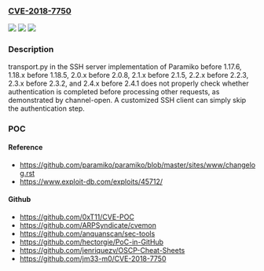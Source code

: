 ### [CVE-2018-7750](https://cve.mitre.org/cgi-bin/cvename.cgi?name=CVE-2018-7750)
![](https://img.shields.io/static/v1?label=Product&message=n%2Fa&color=blue)
![](https://img.shields.io/static/v1?label=Version&message=n%2Fa&color=blue)
![](https://img.shields.io/static/v1?label=Vulnerability&message=n%2Fa&color=brighgreen)

### Description

transport.py in the SSH server implementation of Paramiko before 1.17.6, 1.18.x before 1.18.5, 2.0.x before 2.0.8, 2.1.x before 2.1.5, 2.2.x before 2.2.3, 2.3.x before 2.3.2, and 2.4.x before 2.4.1 does not properly check whether authentication is completed before processing other requests, as demonstrated by channel-open. A customized SSH client can simply skip the authentication step.

### POC

#### Reference
- https://github.com/paramiko/paramiko/blob/master/sites/www/changelog.rst
- https://www.exploit-db.com/exploits/45712/

#### Github
- https://github.com/0xT11/CVE-POC
- https://github.com/ARPSyndicate/cvemon
- https://github.com/anquanscan/sec-tools
- https://github.com/hectorgie/PoC-in-GitHub
- https://github.com/jenriquezv/OSCP-Cheat-Sheets
- https://github.com/jm33-m0/CVE-2018-7750

